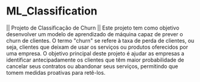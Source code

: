 # ML_Classification
|| Projeto de Classificação de Churn ||
Este projeto tem como objetivo desenvolver um modelo de aprendizado de máquina capaz de prever o churn de clientes. O termo "churn" se refere à taxa de perda de clientes, ou seja, clientes que deixam de usar os serviços ou produtos oferecidos por uma empresa. O objetivo principal deste projeto é ajudar as empresas a identificar antecipadamente os clientes que têm maior probabilidade de cancelar seus contratos ou abandonar seus serviços, permitindo que tomem medidas proativas para retê-los.
